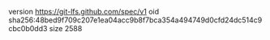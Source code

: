 version https://git-lfs.github.com/spec/v1
oid sha256:48bed9f709c207e1ea04acc9b8f7bca354a494749d0cfd24dc514c9cbc0b0dd3
size 2588
